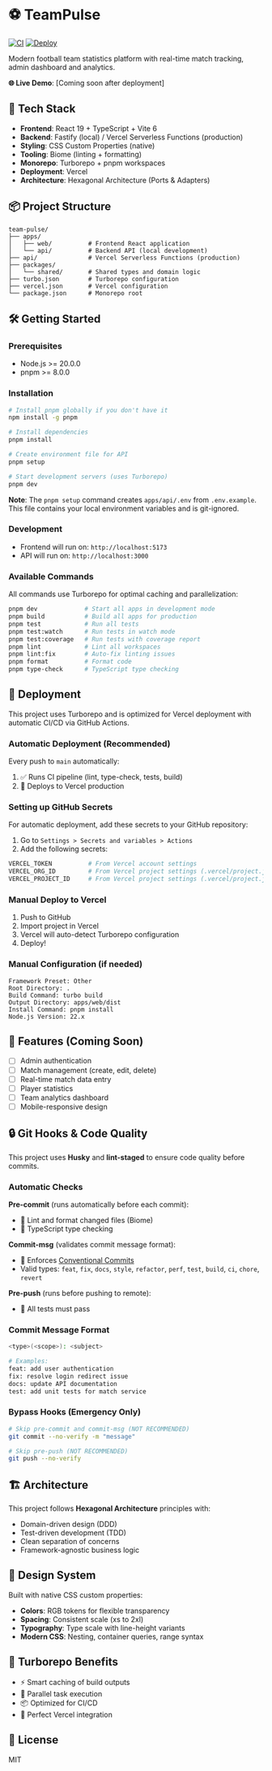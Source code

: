 # ⚽ TeamPulse

[![CI](https://github.com/AgonisticKatai/team-pulse/actions/workflows/ci.yml/badge.svg)](https://github.com/AgonisticKatai/team-pulse/actions/workflows/ci.yml)
[![Deploy](https://github.com/AgonisticKatai/team-pulse/actions/workflows/deploy.yml/badge.svg)](https://github.com/AgonisticKatai/team-pulse/actions/workflows/deploy.yml)

Modern football team statistics platform with real-time match tracking, admin dashboard and analytics.

**🌐 Live Demo**: [Coming soon after deployment]

## 🚀 Tech Stack

- **Frontend**: React 19 + TypeScript + Vite 6
- **Backend**: Fastify (local) / Vercel Serverless Functions (production)
- **Styling**: CSS Custom Properties (native)
- **Tooling**: Biome (linting + formatting)
- **Monorepo**: Turborepo + pnpm workspaces
- **Deployment**: Vercel
- **Architecture**: Hexagonal Architecture (Ports & Adapters)

## 📦 Project Structure

```
team-pulse/
├── apps/
│   ├── web/          # Frontend React application
│   └── api/          # Backend API (local development)
├── api/              # Vercel Serverless Functions (production)
├── packages/
│   └── shared/       # Shared types and domain logic
├── turbo.json        # Turborepo configuration
├── vercel.json       # Vercel configuration
└── package.json      # Monorepo root
```

## 🛠️ Getting Started

### Prerequisites

- Node.js >= 20.0.0
- pnpm >= 8.0.0

### Installation

```bash
# Install pnpm globally if you don't have it
npm install -g pnpm

# Install dependencies
pnpm install

# Create environment file for API
pnpm setup

# Start development servers (uses Turborepo)
pnpm dev
```

**Note**: The `pnpm setup` command creates `apps/api/.env` from `.env.example`. This file contains your local environment variables and is git-ignored.

### Development

- Frontend will run on: `http://localhost:5173`
- API will run on: `http://localhost:3000`

### Available Commands

All commands use Turborepo for optimal caching and parallelization:

```bash
pnpm dev             # Start all apps in development mode
pnpm build           # Build all apps for production
pnpm test            # Run all tests
pnpm test:watch      # Run tests in watch mode
pnpm test:coverage   # Run tests with coverage report
pnpm lint            # Lint all workspaces
pnpm lint:fix        # Auto-fix linting issues
pnpm format          # Format code
pnpm type-check      # TypeScript type checking
```

## 🚀 Deployment

This project uses Turborepo and is optimized for Vercel deployment with automatic CI/CD via GitHub Actions.

### Automatic Deployment (Recommended)

Every push to `main` automatically:
1. ✅ Runs CI pipeline (lint, type-check, tests, build)
2. 🚀 Deploys to Vercel production

### Setting up GitHub Secrets

For automatic deployment, add these secrets to your GitHub repository:

1. Go to `Settings > Secrets and variables > Actions`
2. Add the following secrets:

```bash
VERCEL_TOKEN          # From Vercel account settings
VERCEL_ORG_ID         # From Vercel project settings (.vercel/project.json)
VERCEL_PROJECT_ID     # From Vercel project settings (.vercel/project.json)
```

### Manual Deploy to Vercel

1. Push to GitHub
2. Import project in Vercel
3. Vercel will auto-detect Turborepo configuration
4. Deploy!

### Manual Configuration (if needed)

```
Framework Preset: Other
Root Directory: .
Build Command: turbo build
Output Directory: apps/web/dist
Install Command: pnpm install
Node.js Version: 22.x
```

## 📝 Features (Coming Soon)

- [ ] Admin authentication
- [ ] Match management (create, edit, delete)
- [ ] Real-time match data entry
- [ ] Player statistics
- [ ] Team analytics dashboard
- [ ] Mobile-responsive design

## 🔒 Git Hooks & Code Quality

This project uses **Husky** and **lint-staged** to ensure code quality before commits.

### Automatic Checks

**Pre-commit** (runs automatically before each commit):
- 🎨 Lint and format changed files (Biome)
- 🔎 TypeScript type checking

**Commit-msg** (validates commit message format):
- 📝 Enforces [Conventional Commits](https://www.conventionalcommits.org/)
- Valid types: `feat`, `fix`, `docs`, `style`, `refactor`, `perf`, `test`, `build`, `ci`, `chore`, `revert`

**Pre-push** (runs before pushing to remote):
- 🧪 All tests must pass

### Commit Message Format

```bash
<type>(<scope>): <subject>

# Examples:
feat: add user authentication
fix: resolve login redirect issue
docs: update API documentation
test: add unit tests for match service
```

### Bypass Hooks (Emergency Only)

```bash
# Skip pre-commit and commit-msg (NOT RECOMMENDED)
git commit --no-verify -m "message"

# Skip pre-push (NOT RECOMMENDED)
git push --no-verify
```

## 🏗️ Architecture

This project follows **Hexagonal Architecture** principles with:
- Domain-driven design (DDD)
- Test-driven development (TDD)
- Clean separation of concerns
- Framework-agnostic business logic

## 🎨 Design System

Built with native CSS custom properties:
- **Colors**: RGB tokens for flexible transparency
- **Spacing**: Consistent scale (xs to 2xl)
- **Typography**: Type scale with line-height variants
- **Modern CSS**: Nesting, container queries, range syntax

## 🚀 Turborepo Benefits

- ⚡ Smart caching of build outputs
- 🔄 Parallel task execution
- 📦 Optimized for CI/CD
- 🎯 Perfect Vercel integration

## 📄 License

MIT
